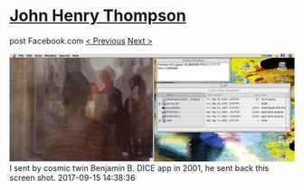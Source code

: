 # [John Henry Thompson](../README.md)
post Facebook.com
[< Previous](2017-09-15-1.md) [Next >](2017-09-15-3.md)

[![](../media/2017-09-15/Timeline-Photos-I-sent-by-cosmic-twin-Benjamin-B-DICE-app-in-200.jpg)](../README.md)
I sent by cosmic twin Benjamin B. DICE app in 2001, he sent back this screen shot.
2017-09-15 14:38:36